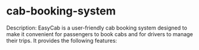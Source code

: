 # cab-booking-system

Description:
EasyCab is a user-friendly cab booking system designed to make it convenient for passengers to book cabs and for drivers to manage their trips. It provides the following features:

